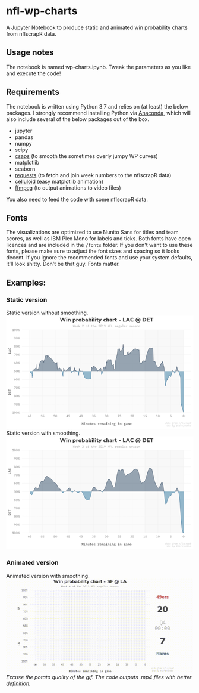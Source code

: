 # nfl-wp-charts
A Jupyter Notebook to produce static and animated win probability charts from nflscrapR data.

## Usage notes
The notebook is named wp-charts.ipynb. Tweak the parameters as you like and execute the code!

## Requirements
The notebook is written using Python 3.7 and relies on (at least) the below packages. I strongly recommend installing Python via [Anaconda](https://www.anaconda.com/distribution/), which will also include several of the below packages out of the box.
- jupyter
- pandas
- numpy
- scipy
- [csaps](https://github.com/espdev/csaps) (to smooth the sometimes overly jumpy WP curves)
- matplotlib
- seaborn
- [requests](https://requests.kennethreitz.org/en/master/) (to fetch and join week numbers to the nflscrapR data)
- [celluloid](https://github.com/jwkvam/celluloid) (easy matplotlib animation)
- [ffmpeg](https://ffmpeg.org/download.html) (to output animations to video files)

You also need to feed the code with some nflscrapR data.

## Fonts
The visualizations are optimized to use Nunito Sans for titles and team scores, as well as IBM Plex Mono for labels and ticks. Both fonts have open licences and are included in the `/fonts` folder. If you don't want to use these fonts, please make sure to adjust the font sizes and spacing so it looks decent. If you ignore the recommended fonts and use your system defaults, it'll look shitty. Don't be that guy. Fonts matter.

## Examples:

### Static version
Static version without smoothing.
![Static](output/example.png)
<br>
Static version with smoothing.
![Static](output/example_smooth.png)
<br>
### Animated version
Animated version with smoothing.
![Animated](output/example.gif)
*Excuse the potato quality of the gif. The code outputs .mp4 files with better definition.*
